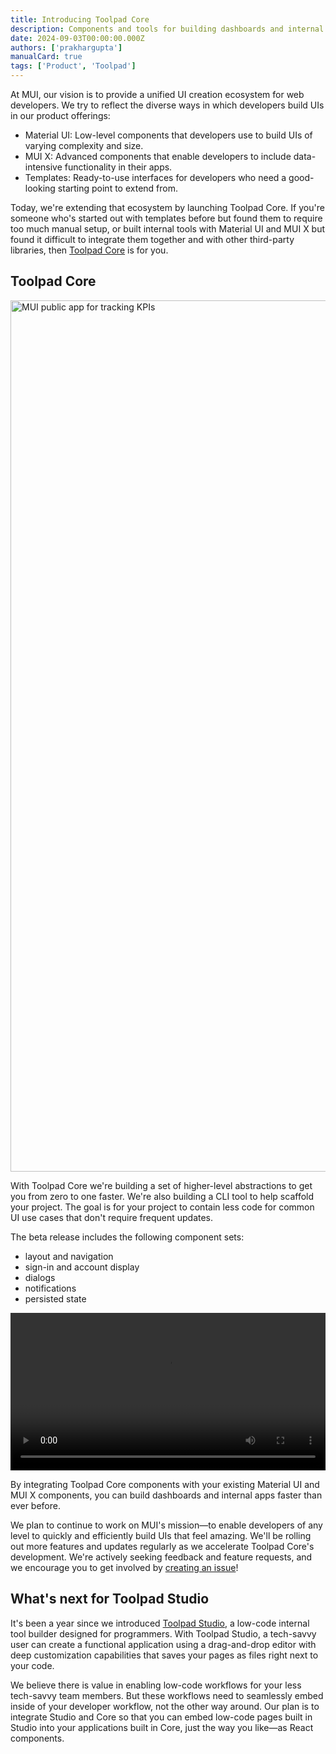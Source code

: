 ```yaml
---
title: Introducing Toolpad Core
description: Components and tools for building dashboards and internal apps.
date: 2024-09-03T00:00:00.000Z
authors: ['prakhargupta']
manualCard: true
tags: ['Product', 'Toolpad']
---
```


At MUI, our vision is to provide a unified UI creation ecosystem for web developers. We try to reflect the diverse ways in which developers build UIs in our product offerings:

- Material UI: Low-level components that developers use to build UIs of varying complexity and size.
- MUI X: Advanced components that enable developers to include data-intensive functionality in their apps.
- Templates: Ready-to-use interfaces for developers who need a good-looking starting point to extend from.

Today, we're extending that ecosystem by launching Toolpad Core. If you're someone who's started out with templates before but found them to require too much manual setup, or built internal tools with Material UI and MUI X but found it difficult to integrate them together and with other third-party libraries, then [Toolpad Core](https://mui.com/toolpad/) is for you.

## Toolpad Core

<a href="https://mui.com/toolpad/">
<img alt="MUI public app for tracking KPIs" src="/static/blog/introducing-toolpad-core/toolpad-core.png" width="2400" height="1394" />
</a>

With Toolpad Core we're building a set of higher-level abstractions to get you from zero to one faster. We're also building a CLI tool to help scaffold your project. The goal is for your project to contain less code for common UI use cases that don't require frequent updates.

The beta release includes the following component sets:

- layout and navigation
- sign-in and account display
- dialogs
- notifications
- persisted state

<video controls width="100%" height="auto" style="contain" alt="toolpad core product walkthrough">
  <source src="/static/blog/introducing-toolpad-core/toolpad_core_walkthrough.mp4" type="video/mp4">
Your browser does not support the video tag.
</video>

By integrating Toolpad Core components with your existing Material UI and MUI X components, you can build dashboards and internal apps faster than ever before.

We plan to continue to work on MUI's mission—to enable developers of any level to quickly and efficiently build UIs that feel amazing. We'll be rolling out more features and updates regularly as we accelerate Toolpad Core's development. We're actively seeking feedback and feature requests, and we encourage you to get involved by [creating an issue](https://github.com/mui/mui-toolpad)!

## What's next for Toolpad Studio

It's been a year since we introduced [Toolpad Studio](https://mui.com/blog/2023-toolpad-beta-announcement/), a low-code internal tool builder designed for programmers. With Toolpad Studio, a tech-savvy user can create a functional application using a drag-and-drop editor with deep customization capabilities that saves your pages as files right next to your code.

We believe there is value in enabling low-code workflows for your less tech-savvy team members. But these workflows need to seamlessly embed inside of your developer workflow, not the other way around. Our plan is to integrate Studio and Core so that you can embed low-code pages built in Studio into your applications built in Core, just the way you like—as React components.
